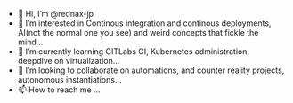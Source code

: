 - 👋 Hi, I’m @rednax-jp
- 👀 I’m interested in Continous integration and continous deployments, AI(not the normal one you see) and weird concepts that fickle the mind...
- 🌱 I’m currently learning GITLabs CI, Kubernetes administration, deepdive on virtualization...
- 💞️ I’m looking to collaborate on automations, and counter reality projects, autonomous instantiations...
- 📫 How to reach me ...

<!---
rednax-jp/rednax-jp is a ✨ special ✨ repository because its `README.md` (this file) appears on your GitHub profile.
You can click the Preview link to take a look at your changes.
--->
